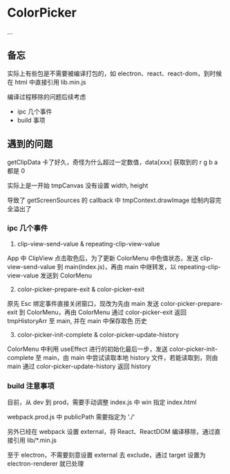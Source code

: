 # ColorPicker

...


## 备忘

实际上有些包是不需要被编译打包的，如 electron、react、react-dom，到时候在 html 中直接引用 lib.min.js

编译过程移除的问题后续考虑

* ipc 几个事件
* build 事项


## 遇到的问题

getClipData 卡了好久，奇怪为什么超过一定数值，data[xxx] 获取到的 r g b a 都是 0

实际上是一开始 tmpCanvas 没有设置 width, height

导致了 getScreenSources 的 callback 中 tmpContext.drawImage 绘制内容完全溢出了




### ipc 几个事件

1. clip-view-send-value & repeating-clip-view-value

App 中 ClipView 点击取色后，为了更新 ColorMenu 中色值状态，发送 clip-view-send-value 到 main(index.js)，再由 main 中继转发，以 repeating-clip-view-value 发送到 ColorMenu


2. color-picker-prepare-exit & color-picker-exit

原先 Esc 绑定事件直接关闭窗口，现改为先由 main 发送 color-picker-prepare-exit 到 ColorMenu，再由 ColorMenu 通过 color-picker-exit 返回 tmpHistoryArr 至 main, 并在 main 中保存取色 历史


3. color-picker-init-complete & color-picker-update-history

ColorMenu 中利用 useEffect 进行的初始化最后一步，发送 color-picker-init-complete 至 main，由 main 中尝试读取本地 history 文件，若能读取到，则由 main 通过 color-picker-update-history 返回 history


### build 注意事项

目前，从 dev 到 prod，需要手动调整 index.js 中 win 指定 index.html

webpack.prod.js 中 publicPath 需要指定为 './'

另外已经在 webpack 设置 external，将 React、ReactDOM 编译移除，通过直接引用 lib/*.min.js

至于 electron，不需要刻意设置 external 去 exclude，通过 target 设置为 electron-renderer 就已处理
